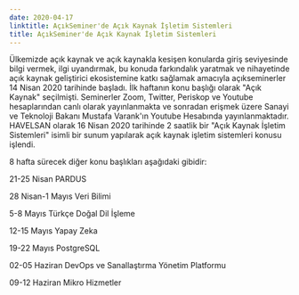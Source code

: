 ```yaml
---
date: 2020-04-17
linktitle: AçıkSeminer'de Açık Kaynak İşletim Sistemleri
title: AçıkSeminer'de Açık Kaynak İşletim Sistemleri
---
```


Ülkemizde açık kaynak ve açık kaynakla kesişen konularda giriş seviyesinde bilgi vermek, ilgi uyandırmak, bu konuda farkındalık yaratmak ve nihayetinde açık kaynak geliştirici ekosistemine katkı sağlamak amacıyla açıkseminerler 14 Nisan 2020 tarihinde başladı. İlk haftanın konu başlığı olarak "Açık Kaynak" seçilmişti. Seminerler Zoom, Twitter, Periskop ve Youtube hesaplarından canlı olarak yayınlanmakta ve sonradan erişmek üzere Sanayi ve Teknoloji Bakanı Mustafa Varank'ın Youtube Hesabında yayınlanmaktadır. HAVELSAN olarak 16 Nisan 2020 tarihinde 2 saatlik bir "Açık Kaynak İşletim Sistemleri" isimli bir sunum yapılarak açık kaynak işletim sistemleri konusu işlendi.

8 hafta sürecek diğer konu başlıkları aşağıdaki gibidir:

21-25 Nisan
PARDUS

28 Nisan-1 Mayıs
Veri Bilimi

5-8 Mayıs
Türkçe Doğal Dil İşleme

12-15 Mayıs
Yapay Zeka

19-22 Mayıs
PostgreSQL

02-05 Haziran
DevOps ve Sanallaştırma Yönetim Platformu

09-12 Haziran
Mikro Hizmetler